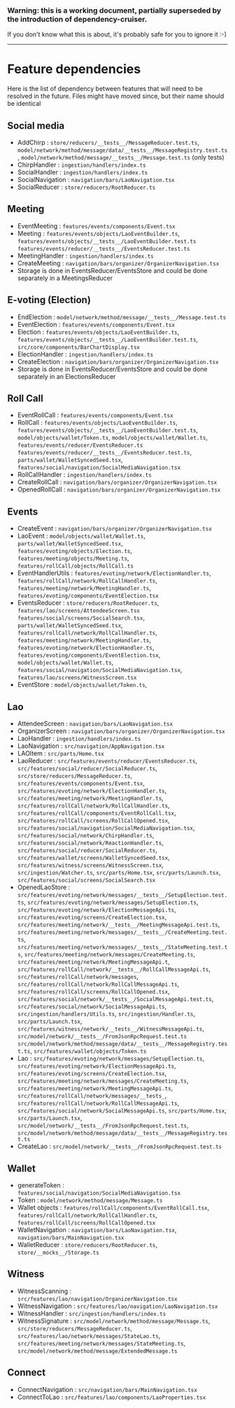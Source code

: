 ### Warning: this is a working document, partially superseded by the introduction of dependency-cruiser.

If you don't know what this is about, it's probably safe for you to ignore it :-)

-----


# Feature dependencies

Here is the list of dependency between features that will need to be resolved in
the future. Files might have moved since, but their name should be identical

## Social media

- AddChirp : `store/reducers/__tests__/MessageReducer.test.ts`,
  `model/network/method/message/data/__tests__/MessageRegistry.test.ts`,
  `model/network/method/message/__tests__/Message.test.ts` (only tests)
- ChirpHandler : `ingestion/handlers/index.ts`
- SocialHandler : `ingestion/handlers/index.ts`
- SocialNavigation : `navigation/bars/LaoNavigation.tsx`
- SocialReducer : `store/reducers/RootReducer.ts`

## Meeting

- EventMeeting : `features/events/components/Event.tsx`
- Meeting : `features/events/objects/LaoEventBuilder.ts`, `features/events/objects/__tests__/LaoEventBuilder.test.ts`
  `features/events/reducer/__tests__/EventsReducer.test.ts`
- MeetingHandler : `ingestion/handlers/index.ts`
- CreateMeeting : `navigation/bars/organizer/OrganizerNavigation.tsx`
- Storage is done in EventsReducer/EventsStore and could be done separately in a MeetingsReducer

## E-voting (Election)

- EndElection : `model/network/method/message/__tests__/Message.test.ts`
- EventElection : `features/events/components/Event.tsx`
- Election : `features/events/objects/LaoEventBuilder.ts`, `features/events/objects/__tests__/LaoEventBuilder.test.ts`,
  `src/core/components/BarChartDisplay.tsx`
- ElectionHandler : `ingestion/handlers/index.ts`
- CreateElection : `navigation/bars/organizer/OrganizerNavigation.tsx`
- Storage is done in EventsReducer/EventsStore and could be done separately in an ElectionsReducer

## Roll Call

- EventRollCall : `features/events/components/Event.tsx`
- RollCall : `features/events/objects/LaoEventBuilder.ts`, `features/events/objects/__tests__/LaoEventBuilder.test.ts`,
  `model/objects/wallet/Token.ts`, `model/objects/wallet/Wallet.ts`, `features/events/reducer/EventsReducer.ts`
  `features/events/reducer/__tests__/EventsReducer.test.ts`, `parts/wallet/WalletSyncedSeed.tsx`,
  `features/social/navigation/SocialMediaNavigation.tsx`
- RollCallHandler : `ingestion/handlers/index.ts`
- CreateRollCall : `navigation/bars/organizer/OrganizerNavigation.tsx`
- OpenedRollCall : `navigation/bars/organizer/OrganizerNavigation.tsx`

## Events

- CreateEvent : `navigation/bars/organizer/OrganizerNavigation.tsx`
- LaoEvent : `model/objects/wallet/Wallet.ts`, `parts/wallet/WalletSyncedSeed.tsx`,
  `features/evoting/objects/Election.ts`, `features/meeting/objects/Meeting.ts`, `features/rollCall/objects/RollCall.ts`
- EventHandlerUtils : `features/evoting/network/ElectionHandler.ts`, `features/rollCall/network/RollCallHandler.ts`,
  `features/meeting/network/MeetingHandler.ts`, `features/evoting/components/EventElection.tsx`
- EventsReducer : `store/reducers/RootReducer.ts`, `features/lao/screens/AttendeeScreen.tsx`
  `features/social/screens/SocialSearch.tsx`, `parts/wallet/WalletSyncedSeed.tsx`,
  `features/rollCall/network/RollCallHandler.ts`, `features/meeting/network/MeetingHandler.ts`,
  `features/evoting/network/ElectionHandler.ts`, `features/evoting/components/EventElection.tsx`,
  `model/objects/wallet/Wallet.ts`, `features/social/navigation/SocialMediaNavigation.tsx`,
  `features/lao/screens/WitnessScreen.tsx`
- EventStore : `model/objects/wallet/Token.ts`,

## Lao

- AttendeeScreen : `navigation/bars/LaoNavigation.tsx`
- OrganizerScreen : `navigation/bars/organizer/OrganizerNavigation.tsx`
- LaoHandler : `ingestion/handlers/index.ts`
- LaoNavigation : `src/navigation/AppNavigation.tsx`
- LAOItem : `src/parts/Home.tsx`
- LaoReducer : `src/features/events/reducer/EventsReducer.ts`, `src/features/social/reducer/SocialReducer.ts`,
  `src/store/reducers/MessageReducer.ts`, `src/features/events/components/Event.tsx`,
  `src/features/evoting/network/ElectionHandler.ts`, `src/features/meeting/network/MeetingHandler.ts`,
  `src/features/rollCall/network/RollCallHandler.ts`, `src/features/rollCall/components/EventRollCall.tsx`,
  `src/features/rollCall/screens/RollCallOpened.tsx`, `src/features/social/navigation/SocialMediaNavigation.tsx`,
  `src/features/social/network/ChirpHandler.ts`, `src/features/social/network/ReactionHandler.ts`,
  `src/features/social/reducer/SocialReducer.ts`, `src/features/wallet/screens/WalletSyncedSeed.tsx`,
  `src/features/witness/screens/WitnessScreen.tsx`, `src/ingestion/Watcher.ts`, `src/parts/Home.tsx`,
  `src/parts/Launch.tsx`, `src/features/social/screens/SocialSearch.tsx`
- OpenedLaoStore : `src/features/evoting/network/messages/__tests__/SetupElection.test.ts`,
  `src/features/evoting/network/messages/SetupElection.ts`, `src/features/evoting/network/ElectionMessageApi.ts`,
  `src/features/evoting/screens/CreateElection.tsx`, `src/features/meeting/network/__tests__/MeetingMessageApi.test.ts`,
  `src/features/meeting/network/messages/__tests__/CreateMeeting.test.ts`,
  `src/features/meeting/network/messages/__tests__/StateMeeting.test.ts`,
  `src/features/meeting/network/messages/CreateMeeting.ts`, `src/features/meeting/network/MeetingMessageApi.t`,
  `src/features/rollCall/network/__tests__/RollCallMessageApi.ts`, `src/features/rollCall/network/messages`,
  `src/features/rollCall/network/RollCallMessageApi.ts`, `src/features/rollCall/screens/RollCallOpened.tsx`,
  `src/features/social/network/__tests__/SocialMessageApi.test.ts`, `src/features/social/network/SocialMessageApi.ts`,
  `src/ingestion/handlers/Utils.ts`, `src/ingestion/Handler.ts`, `src/parts/Launch.tsx`,
  `src/features/witness/network/__tests__/WitnessMessageApi.ts`, `src/model/network/__tests__/FromJsonRpcRequest.test.ts`
  `src/model/network/method/message/data/__tests__/MessageRegistry.test.ts`, `src/features/wallet/objects/Token.ts`
- Lao : `src/features/evoting/network/messages/SetupElection.ts`, `src/features/evoting/network/ElectionMessageApi.ts`,
  `src/features/evoting/screens/CreateElection.tsx`, `src/features/meeting/network/messages/CreateMeeting.ts`,
  `src/features/meeting/network/MeetingMessageApi.ts`, `src/features/rollCall/network/messages/__tests_`,
  `src/features/rollCall/network/RollCallMessageApi.ts`, `src/features/social/network/SocialMessageApi.ts`,
  `src/parts/Home.tsx`, `src/parts/Launch.tsx`, `src/model/network/__tests__/FromJsonRpcRequest.test.ts`,
  `src/model/network/method/message/data/__tests__/MessageRegistry.test.ts`
- CreateLao : `src/model/network/__tests__/FromJsonRpcRequest.test.ts`

## Wallet

- generateToken : `features/social/navigation/SocialMediaNavigation.tsx`
- Token : `model/network/method/message/Message.ts`
- Wallet objects : `features/rollCall/components/EventRollCall.tsx`, `features/rollCall/network/RollCallHandler.ts`,
  `features/rollCall/screens/RollCallOpened.tsx`
- WalletNavigation : `navigation/bars/LaoNavigation.tsx`, `navigation/bars/MainNavigation.tsx`
- WalletReducer : `store/reducers/RootReducer.ts`, `store/__mocks__/Storage.ts`

## Witness

- WitnessScanning : `src/features/lao/navigation/OrganizerNavigation.tsx`
- WitnessNavigation : `src/features/lao/navigation/LaoNavigation.tsx`
- WitnessHandler : `src/ingestion/handlers/index.ts`
- WitnessSignature : `src/model/network/method/message/Message.ts`, `src/store/reducers/MessageReducer.ts`,
  `src/features/lao/network/messages/StateLao.ts`, `src/features/meeting/network/messages/StateMeeting.ts`,
  `src/model/network/method/message/ExtendedMessage.ts`

## Connect

- ConnectNavigation : `src/navigation/bars/MainNavigation.tsx`
- ConnectToLao : `src/features/lao/components/LaoProperties.tsx`
